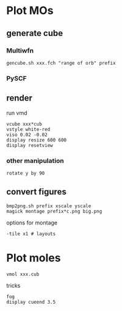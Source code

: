 # Plot MOs

## generate cube
### Multiwfn
```
gencube.sh xxx.fch "range of orb" prefix
```
### PySCF

## render
run vmd
```
vcube xxx*cub
vstyle white-red
viso 0.02 -0.02
display resize 600 600
display resetview
```
### other manipulation
```
rotate y by 90
```


## convert figures
```
bmp2png.sh prefix xscale yscale
magick montage prefix*c.png big.png
```
options for montage
```
-tile x1 # layouts
```

# Plot moles
```
vmol xxx.cub
```
tricks
```
fog
display cueend 3.5
```